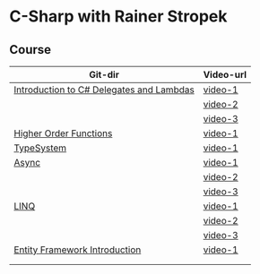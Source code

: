 # C-Sharp with Rainer Stropek

## Course

| Git-dir | Video-url |
|--|--|
| [Introduction to C# Delegates and Lambdas](https://github.com/jmpala/c-sharp--projects/tree/main/CSharpRainerStropek/IntroductionToDelegatesAndLambdas) | [video-1](https://www.youtube.com/watch?v=nhJ63BnlP5I) |
|  | [video-2](https://www.youtube.com/watch?v=tDxw_cgAa5c) |
|  | [video-3](https://www.youtube.com/watch?v=gv2TvEUKOck) |
| [Higher Order Functions](https://github.com/jmpala/c-sharp--projects/tree/main/CSharpRainerStropek/HigherOrderFunctions) | [video-1](https://www.youtube.com/watch?v=0BRyrw2lcHA&t=91s) |
| [TypeSystem](https://github.com/jmpala/c-sharp--projects/tree/main/CSharpRainerStropek/TypeSystem) | [video-1](https://www.youtube.com/watch?v=hbiouj2Iiiw) |
| [Async](https://github.com/jmpala/c-sharp--projects/tree/main/CSharpRainerStropek/Async) | [video-1](https://www.youtube.com/watch?v=FIZVKteEFyk) |
|  | [video-2](https://www.youtube.com/watch?v=S49dpEwMSUY) |
|  | [video-3](https://www.youtube.com/watch?v=By2HlOKIZxs) |
| [LINQ](https://github.com/jmpala/c-sharp--projects/tree/main/CSharpRainerStropek/HelloLinq) | [video-1](https://www.youtube.com/watch?v=TeGwezv1z20) |
|  | [video-2](https://www.youtube.com/watch?v=tNLdFteXT6k) |
|  | [video-3](https://www.youtube.com/watch?v=2oNhVmUda_U) |
| [Entity Framework Introduction](https://github.com/jmpala/c-sharp--projects/tree/main/CSharpRainerStropek/EntityFrameworkIntro) | [video-1](https://www.youtube.com/watch?v=7jcLliJvMcY) |
|  | |
|  | |
